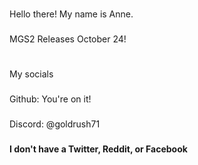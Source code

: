 # 
Hello there! My name is Anne.
### 
MGS2 Releases October 24!



# 
My socials
###
Github: You're on it!
### 
Discord: @goldrush71
### 
**I don't have a Twitter, Reddit, or Facebook**
